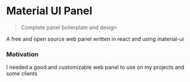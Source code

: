 # Material UI Panel

> Complete panel boilerplate and design

A free and open source web panel written in react and using material-ui

### Motivation

I needed a good and customizable web panel to use on my projects and some clients
